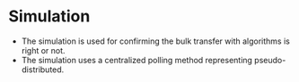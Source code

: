 # Simulation
* The simulation is used for confirming the bulk transfer with algorithms is right or not.
* The simulation uses a centralized polling method representing pseudo-distributed.
